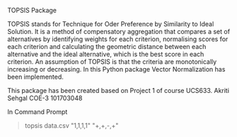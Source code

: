 TOPSIS Package

TOPSIS stands for Technique for Oder Preference by Similarity to Ideal Solution.
It is a method of compensatory aggregation that compares a set of alternatives by identifying weights for each criterion, normalising scores for each criterion and calculating the geometric distance between each alternative and the ideal alternative, which is the best score in each criterion. An assumption of TOPSIS is that the criteria are monotonically increasing or decreasing. In this Python package Vector Normalization has been implemented.

This package has been created based on Project 1 of course UCS633. 
Akriti Sehgal COE-3 101703048

In Command Prompt
>topsis data.csv "1,1,1,1" "+,+,-,+"
